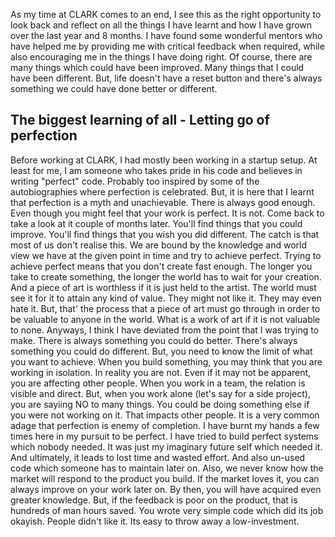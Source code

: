 As my time at CLARK comes to an end, I see this as the right opportunity to look back and reflect on all the things I have learnt and how I have grown over the last year and 8 months.
I have found some wonderful mentors who have helped me by providing me with critical feedback when required, while also encouraging me in the things I have doing right.
Of course, there are many things which could have been improved. Many things that I could have been different. But, life doesn't have a reset button and there's always something we could have done better or different.
## The biggest learning of all - Letting go of perfection
Before working at CLARK, I had mostly been working in a startup setup. 
At least for me, I am someone who takes pride in his code and believes in writing "perfect" code. Probably too inspired by some of the autobiographies where perfection is celebrated. But, it is here that I learnt that perfection is a myth and unachievable.
There is always good enough. Even though you might feel that your work is perfect. It is not. Come back to take a look at it couple of months later. You'll find things that you could improve. You'll find things that you wish you did different.
The catch is that most of us don't realise this. We are bound by the knowledge and world view we have at the given point in time and try to achieve perfect.
Trying to achieve perfect means that you don't create fast enough. The longer you take to create something, the longer the world has to wait for your creation. And a piece of art is worthless if it is just held to the artist. The world must see it for it to attain any kind of value. They might not like it. They may even hate it. But, that' the process that a piece of art must go through in order to be valuable to anyone in the world. What is a work of art if it is not valuable to none.
Anyways, I think I have deviated from the point that I was trying to make. There is always something you could do better. There's always something you could do different. But, you need to know the limit of what you want to achieve.
When you build something, you may think that you are working in isolation. In reality you are not. Even if it may not be apparent, you are affecting other people. When you work in a team, the relation is visible and direct.
But, when you work alone (let's say for a side project), you are sayiing NO to many things. You could be doing something else if you were not working on it. That impacts other people.
It is a very common adage that perfection is enemy of completion. I have burnt my hands a few times here in my pursuit to be perfect. I have tried to build perfect systems which nobody needed. It was just my imaginary future self which needed it. And ultimately, it leads to lost time and wasted effort. And also un-used code which someone has to maintain later on.
Also, we never know how the market will respond to the product you build. If the market loves it, you can always improve on your work later on. By then, you will have acquired even greater knowledge. But, if the feedback is poor on the product, that is hundreds of man hours saved. You wrote very simple code which did its job okayish. People didn't like it. Its easy to throw away a low-investment.